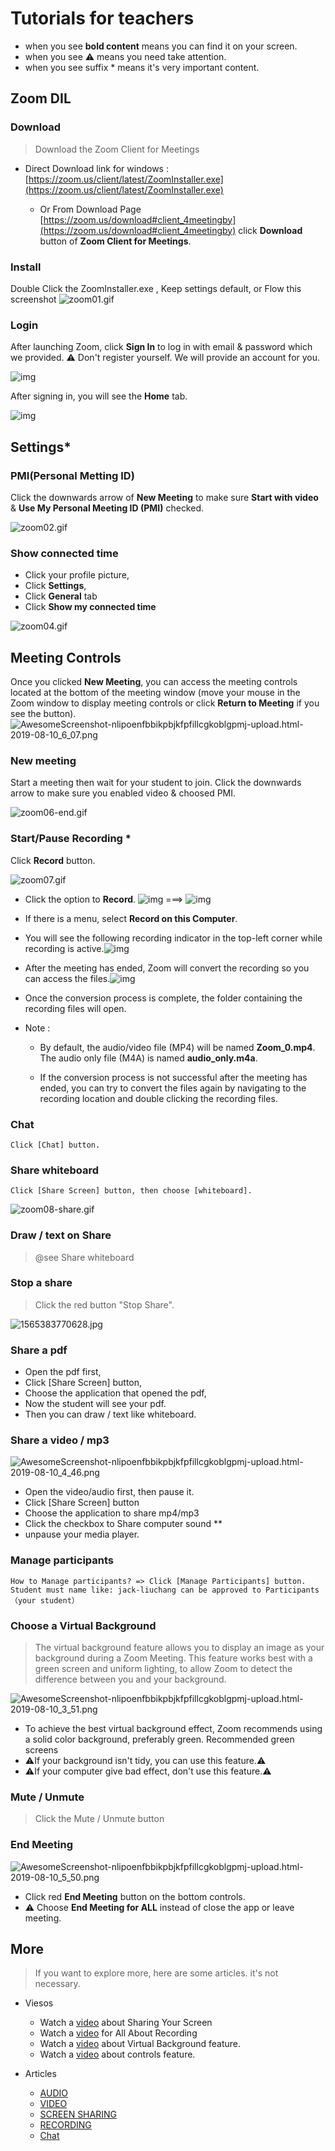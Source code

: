 # Tutorials for teachers

- when you see **bold content** means you can find it on your screen.
- when you see ⚠️ means you need take attention.
- when you see suffix * means it's very important content.

## Zoom DIL

### Download

> Download the Zoom Client for Meetings

- Direct Download link for windows :  [https://zoom.us/client/latest/ZoomInstaller.exe](https://zoom.us/client/latest/ZoomInstaller.exe)

  - Or From Download Page [https://zoom.us/download#client_4meetingby](https://zoom.us/download#client_4meetingby) click **Download** button of **Zoom Client for Meetings**.


### Install

Double Click the ZoomInstaller.exe , Keep settings default, or Flow this screenshot 
![zoom01.gif](https://i.loli.net/2019/08/06/qYGMV8EbL7tRnUZ.gif)


### Login

After launching Zoom, click **Sign In** to log in with email & password which we provided.
⚠️ Don't register yourself. We will provide an account for you.

![img](https://assets.zoom.us/images/en-us/desktop/generic/home/join-meeting-or-sign-in-screen.png)

After signing in, you will see the **Home** tab.

![img](https://assets.zoom.us/images/en-us/desktop/generic/home/home-screen.png)



## Settings*

### PMI(Personal Metting ID)

Click the downwards arrow of **New Meeting** to make sure **Start with video** & **Use My Personal Meeting ID (PMI)** checked.

![zoom02.gif](https://i.loli.net/2019/08/06/Xn1W5O6yLEZSrTc.gif)




### Show connected time
- Click your profile picture, 
- Click **Settings**, 
- Click **General** tab 
- Click **Show my connected time** 

![zoom04.gif](https://i.loli.net/2019/08/06/s3Pgo2p5ji1Tq6J.gif)

## Meeting Controls

Once you clicked **New Meeting**, you can access the meeting controls located at the bottom of the meeting window (move your mouse in the Zoom window to display meeting controls or click **Return to Meeting** if you see the button).![AwesomeScreenshot-nlipoenfbbikpbjkfpfillcgkoblgpmj-upload.html-2019-08-10_6_07.png](https://i.loli.net/2019/08/10/YIhQdlonbetwuZ3.png)

### New meeting

Start a meeting then wait for your student to join.  Click the downwards arrow to make sure you enabled video & choosed PMI.

  ![zoom06-end.gif](https://i.loli.net/2019/08/06/FxZClduzMBLn547.gif)



### Start/Pause Recording *

Click **Record** button.

![zoom07.gif](https://i.loli.net/2019/08/06/mGXoCUlNfMgqv28.gif)

- Click the option to **Record**.
  ![img](https://assets.zoom.us/images/en-us/desktop/generic/record-button.png) ===> ![img](https://assets.zoom.us/images/en-us/desktop/generic/resume-recording.png)

- If there is a menu, select **Record on this Computer**.

- You will see the following recording indicator in the top-left corner while recording is active.![img](https://assets.zoom.us/images/en-us/desktop/generic/recording-icon-host.png)

- After the meeting has ended, Zoom will convert the recording so you can access the files.![img](https://assets.zoom.us/images/en-us/desktop/windows/recording-converting.png)

- Once the conversion process is complete, the folder containing the recording files will open.

- Note :

  - By default, the audio/video file (MP4) will be named **Zoom_0.mp4**. The audio only file (M4A) is named **audio_only.m4a**.

  - If the conversion process is not successful after the meeting has ended, you can try to convert the files again by navigating to the recording location and double clicking the recording files.

    


### Chat

	Click [Chat] button. 

### Share whiteboard 
	Click [Share Screen] button, then choose [whiteboard].

![zoom08-share.gif](https://i.loli.net/2019/08/06/IiJonvbK2W71TGP.gif)

### Draw / text on Share

> @see Share whiteboard

### Stop a share

> Click the red button "Stop Share".

![1565383770628.jpg](https://i.loli.net/2019/08/10/lB6PY2iLKNE4Vbc.jpg)

### Share a pdf

- Open the pdf first,
- Click [Share Screen] button, 
- Choose the application that opened the pdf,
- Now the student will see your pdf.
- Then you can draw / text like whiteboard.

### Share a video / mp3 

![AwesomeScreenshot-nlipoenfbbikpbjkfpfillcgkoblgpmj-upload.html-2019-08-10_4_46.png](https://i.loli.net/2019/08/10/OhNDSl1wjnfr4K2.png)

- Open the video/audio first, then pause it.
- Click [Share Screen] button
- Choose the application to share mp4/mp3
- Click the checkbox to Share computer sound **
- unpause your media player.



### Manage participants
	How to Manage participants? => Click [Manage Participants] button.
	Student must name like: jack-liuchang can be approved to Participants（your student）



### Choose a Virtual Background

> The virtual background feature allows you to display an image as your background during a Zoom Meeting. This feature works best with a green screen and uniform lighting, to allow Zoom to detect the difference between you and your background.

![AwesomeScreenshot-nlipoenfbbikpbjkfpfillcgkoblgpmj-upload.html-2019-08-10_3_51.png](https://i.loli.net/2019/08/10/LWzrKJvwaetmFyb.png)

- To achieve the best virtual background effect, Zoom recommends using a solid color background, preferably green. Recommended green screens 
- ⚠️If your background isn't tidy, you can use this feature.⚠️
- ⚠️If your computer give bad effect, don't use this feature.⚠️

### Mute / **Unmute**

> Click the Mute / Unmute button

### End Meeting

![AwesomeScreenshot-nlipoenfbbikpbjkfpfillcgkoblgpmj-upload.html-2019-08-10_5_50.png](https://i.loli.net/2019/08/10/aQin7hfFMuAqGs2.png)

- Click red **End Meeting**  button on the bottom controls. 
- ⚠️ Choose **End Meeting for ALL**   instead of close the app or leave meeting.

## More

> If you want to explore more, here are some articles. it's not necessary.

- Viesos

  - Watch a [video](https://www.youtube.com/embed/9wsWpnqE6Hw?rel=0&autoplay=1&cc_load_policy=1) about Sharing Your Screen 
  - Watch a [video](https://www.youtube.com/embed/iG3GiwHXp5s?rel=0&autoplay=1) for All About Recording
  - Watch a [video](https://www.youtube.com/watch?v=wv_AcZkrukE) about Virtual Background feature.
  - Watch a [video](https://www.youtube.com/embed/4w_pRMBEALE?rel=0&autoplay=1&cc_load_policy=1) about controls feature.

- Articles

  - [AUDIO](https://support.zoom.us/hc/en-us/sections/200319096-Audio)
  - [VIDEO](https://support.zoom.us/hc/en-us/sections/200521865-Video)
  - [SCREEN SHARING](https://support.zoom.us/hc/en-us/sections/201740106-Screen-Sharing)
  - [RECORDING](https://support.zoom.us/hc/en-us/sections/200208179-Recording)
  - [Chat](https://support.zoom.us/hc/en-us/sections/200258579-Chats)

  